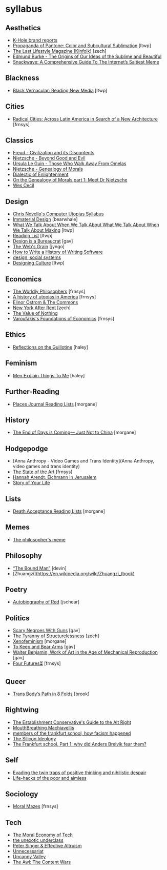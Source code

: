 # syllabus

## Aesthetics
- [K-Hole brand reports](http://khole.net/)
- [Propaganda of Pantone: Color and Subcultural Sublimation](http://www.lokidesign.net/journal/2016/2/22/the-propaganda-of-pantone-colour-and-subcultural-sublimation) [ltwp]
- [The Last Lifestyle Magazine (Kinfolk)](http://www.racked.com/2016/3/14/11173148/kinfolk-lifestyle-magazines) [zech]
- [Edmund Burke - The Origins of Our Ideas of the Sublime and Beautiful](https://blogs.warwick.ac.uk/files/rvpsupperclub/burke_sublime_and_the_beautiful.pdf)
- [Snackwave: A Comprehensive Guide To The Internet’s Saltiest Meme](https://thehairpin.com/snackwave-a-comprehensive-guide-to-the-internets-saltiest-meme-fa9db7dffb6e#.659v2kc8u)

## Blackness
- [Black Vernacular: Reading New Media](http://martinesyms.com/black-vernacular-reading-new-media/) [ltwp]

## Cities
- [Radical Cities: Across Latin America in Search of a New Architecture](https://www.versobooks.com/books/2011-radical-cities) [frnsys]

## Classics
- [Freud - Civilization and its Discontents](http://72.52.202.216/~fenderse/freud_civilization_and_its_discontents.pdf)
- [Nietzsche - Beyond Good and Evil](http://catdir.loc.gov/catdir/samples/cam031/2001035672.pdf)
- [Ursula Le Guin - Those Who Walk Away From Omelas](http://engl210-deykute.wikispaces.umb.edu/file/view/omelas.pdf)
- [Nietzsche - Genealogy of Morals](http://www.google.com/url?sa=t&rct=j&q=&esrc=s&source=web&cd=1&ved=0ahUKEwjGvbLMnPPNAhVIeCYKHRpeCqgQFggeMAA&url=http%3A%2F%2Fwww.inp.uw.edu.pl%2Fmdsie%2FPolitical_Thought%2FGeneologyofMorals.pdf&usg=AFQjCNGPPnJ_dx1lb6VHcQiEuIys9GFepQ)
- [Dialectic of Enlightenment](https://frankfurtschool.wordpress.com/2008/02/28/summary-dialectic-of-enlightenment/)
- [On the Genealogy of Morals part 1: Meet Dr Nietzsche](https://www.theguardian.com/commentisfree/2008/oct/27/religion-atheism)
- [Wes Cecil](https://www.youtube.com/channel/UC9ff15w4ufviWfv9UfIuByA/videos)

## Design
- [Chris Novello's Computer Utopias Syllabus](http://chrisnovello.com/teaching/risd/computer-utopias/)
- [Immaterial Design](http://expiredmag.com/immaterial-design/) [bearwhale]
- [What We Talk About When We Talk About What We Talk About When We Talk About Making](http://quietbabylon.com/2014/what-we-talk-about-when-we-talk-about-what-we-talk-about-when-we-talk-about-making/) [ltwp]
- [Reading List](http://readinglist.info/) [ltwp]
- [Design is a Bureaucrat](http://thenewinquiry.com/essays/design-is-a-bureaucrat/) [gav]
- [The Web's Grain](http://www.frankchimero.com/writing/the-webs-grain/) [jyngo]
- [How to Write a History of Writing Software](http://www.theatlantic.com/technology/archive/2016/06/how-to-write-a-history-of-writing-software/489173/)
- [design, social systems](https://s3.amazonaws.com/arena-attachments/644316/6239b04c39351f8c713d4b168762f7aa.pdf)
- [Designing Culture](https://www.jacobinmag.com/2012/08/designing-culture/) [ltwp]

## Economics
- [The Worldly Philosophers](http://www.goodreads.com/book/show/82120.The_Worldly_Philosophers) [frnsys]
- [A history of utopias in America](https://blog.longreads.com/2016/02/25/when-the-messiah-came-to-america-she-was-a-woman/) [frnsys]
- [Elinor Ostrom & The Commons](https://en.wikipedia.org/wiki/Elinor_Ostrom)
- [New York After Rent](https://toe.prx.org/2015/04/new-york-after-rent-i-of-iii/) [zech]
- [The Value of Nothing](https://www.amazon.com/dp/B0032BW5D4/ref=dp-kindle-redirect?_encoding=UTF8&btkr=1)
- [Varoufakis's Foundations of Economics](https://yanisvaroufakis.eu/books/foundations-of-economics-a-beginners-companion/) [frnsys]

## Ethics
- [Reflections on the Guillotine](http://www.deakinphilosophicalsociety.com/texts/camus/reflections.pdf) [haley]

## Feminism
- [Men Explain Things To Me](https://www.goodreads.com/book/show/18528190-men-explain-things-to-me) [haley]

## Further-Reading
- [Places Journal Reading Lists](https://placesjournal.org/reading-lists/) [morgane]

## History
- [The End of Days is Coming— Just Not to China](https://foreignpolicy.com/2016/07/29/the-end-of-days-is-coming-just-not-to-china-apocalyptic-fiction-movies/) [morgane]

## Hodgepodge
- [Anna Anthropy - Video Games and Trans Identity](Anna Anthropy, video games and trans identity)
- [The State of the Art](http://library.uniteddiversity.coop/More_Books_and_Reports/The_Culture_Novels-Iain_M_Bainks-Anarchist_Science_Fiction/iain%20m%20banks%20-%201989%20-%20the%20state%20of%20the%20art/Iain%20M.%20Banks%20-%20The%20State%20of%20the%20Art%20v1.html) [frnsys]
- [Hannah Arendt, Eichmann in Jerusalem](http://www.newyorker.com/magazine/1963/02/16/eichmann-in-jerusalem-i)
- [Story of Your Life](https://mathisgasser.files.wordpress.com/2014/12/ted-chiang_story-of-your-life_2000.pdf)

## Lists
- [Death Acceptance Reading Lists](http://www.orderofthegooddeath.com/last-death-book-reading-list) [morgane]

## Memes
- [The philosopher's meme](https://thephilosophersmeme.com/)

## Philosophy
- [“The Bound Man”](https://dl.dropboxusercontent.com/u/49408763/reads/the_bound_man.pdf) [devin]
- [Zhuangzi](https://en.wikipedia.org/wiki/Zhuangzi_(book)

## Poetry
- [Autobiography of Red](https://www.amazon.com/Autobiography-Red-Anne-Carson/dp/037570129X) [jschear]

## Politics
- [Scary Negroes With Guns](http://thenewinquiry.com/essays/scary-negroes-with-guns/) [gav]
- [The Tyranny of Structurelessness](http://www.jofreeman.com/joreen/tyranny.htm) [zech]
- [Xenofeminism](http://www.laboriacuboniks.net/) [morgane]
- [To Keep and Bear Arms](http://www.nybooks.com/articles/1995/09/21/to-keep-and-bear-arms/) [gav]
- [Walter Benjamin, Work of Art in the Age of Mechanical Reproduction](https://phiffer.org/wp-content/media/2015/11/Benjamin-Walter-The-Work-of-Art-in-the-Age-of-Its-Mechanical-Reproducability.pdf) [gav]
- [Four Futures⏳](https://www.jacobinmag.com/2011/12/four-futures/) [frnsys]

## Queer
- [Trans Body’s Path in 8 Folds](http://www.kenyonreview.org/kr-online-issue/2016-summer/selections/cooper-lee-bombardier-656342/) [brook]

## Rightwing
- [The Establishment Conservative's Guide to the Alt Right](http://archive.is/tDf22)
- [MouthBreathing Machiavellis](http://thebaffler.com/blog/mouthbreathing-machiavellis)
- [members of the frankfurt school, how facism happened](http://www.iep.utm.edu/frankfur/)
- [The Silicon Ideology](https://ia801507.us.archive.org/32/items/the-silicon-ideology/the-silicon-ideology.pdf)
- [The Frankfurt school, Part 1: why did Anders Breivik fear them?](https://www.theguardian.com/commentisfree/2013/mar/25/anders-breivik-frankfurt-school)

## Self
- [Evading the twin traps of positive thinking and nihilistic despair](http://conversations.e-flux.com/t/evading-the-twins-traps-of-positive-thinking-and-nihilistic-despair/4015)
- [Life-hacks of the poor and aimless](http://thebaffler.com/blog/laurie-penny-self-care#)

## Sociology
- [Moral Mazes](http://www.goodreads.com/book/show/279812.Moral_Mazes) [frnsys]

## Tech
- [The Moral Economy of Tech ](http://idlewords.com/talks/sase_panel.htm)
- [the unexotic underclass](http://miter.mit.edu/the-unexotic-underclass/)
- [Peter Singer & Effective Altruism](https://en.wikipedia.org/wiki/Effective_altruism)
- [Unnecessariat](https://morecrows.wordpress.com/2016/05/10/unnecessariat/)
- [Uncanny Valley](https://nplusonemag.com/issue-25/on-the-fringe/uncanny-valley/)
- [The Awl: The Content Wars](https://theawl.com/tagged/the-content-wars)